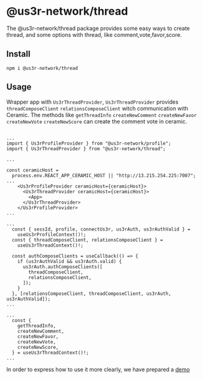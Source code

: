 # @us3r-network/thread

The @us3r-network/thread package provides some easy ways to create thread, and some options with thread, like comment,vote,favor,score.

## Install

```
npm i @us3r-network/thread
```

## Usage

Wrapper app with `Us3rThreadProvider`, `Us3rThreadProvider` provides `threadComposeClient` `relationsComposeClient` witch communication with Ceramic. The methods like `getThreadInfo` `createNewComment` `createNewFavor` `createNewVote` `createNewScore` can create the comment vote in ceramic.

```tsx

...
import { Us3rProfileProvider } from "@us3r-network/profile";
import { Us3rThreadProvider } from "@us3r-network/thread";

...

const ceramicHost =
  process.env.REACT_APP_CERAMIC_HOST || "http://13.215.254.225:7007";
...
    <Us3rProfileProvider ceramicHost={ceramicHost}>
      <Us3rThreadProvider ceramicHost={ceramicHost}>
        <App>
      </Us3rThreadProvider>
    </Us3rProfileProvider>
...
```

```tsx
...
  const { sessId, profile, connectUs3r, us3rAuth, us3rAuthValid } =
    useUs3rProfileContext()!;
  const { threadComposeClient, relationsComposeClient } =
    useUs3rThreadContext()!;

  const authComposeClients = useCallback(() => {
    if (us3rAuthValid && us3rAuth.valid) {
      us3rAuth.authComposeClients([
        threadComposeClient,
        relationsComposeClient,
      ]);
    }
  }, [relationsComposeClient, threadComposeClient, us3rAuth, us3rAuthValid]);
...
```

```tsx
...
  const {
    getThreadInfo,
    createNewComment,
    createNewFavor,
    createNewVote,
    createNewScore,
  } = useUs3rThreadContext()!;
...
```

In order to express how to use it more clearly, we have prepared a [demo](https://github.com/DragonProtocol/s3-sdk-demo/tree/main/packages/demo)